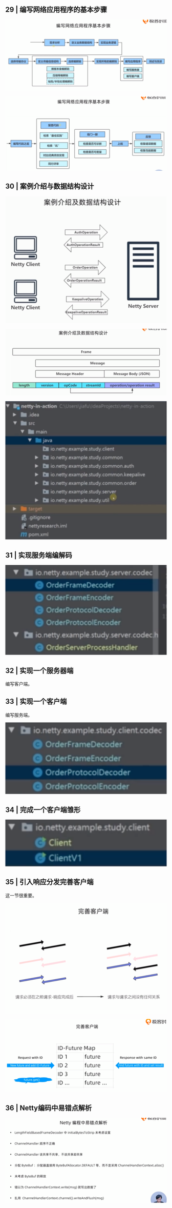 ## 29 | 编写网络应用程序的基本步骤

![](../../笔记图片/36-Netty源码剖析与实战/编写网络应用程序的基本步骤.png)

![编写网络应用程序的基本步骤2](../../笔记图片/36-Netty源码剖析与实战/编写网络应用程序的基本步骤2.png)

## 30 | 案例介绍与数据结构设计

![](../../笔记图片/36-Netty源码剖析与实战/案例介绍与数据结构设计.png)

![案例介绍与数据结构设计2](../../笔记图片/36-Netty源码剖析与实战/案例介绍与数据结构设计2.png)

![案例介绍与数据结构设计3](../../笔记图片/36-Netty源码剖析与实战/案例介绍与数据结构设计3.png)

## 31 | 实现服务端编解码

![](../../笔记图片/36-Netty源码剖析与实战/编写服务端编解码器.png)

## 32 | 实现一个服务器端

编写客户端。

## 33 | 实现一个客户端

编写服务端。  

![](../../笔记图片/36-Netty源码剖析与实战/实现一个客户端.png)

## 34 | 完成一个客户端雏形

![](../../笔记图片/36-Netty源码剖析与实战/完成客户端雏形.png)

## 35 | 引入响应分发完善客户端

这一节很重要。

![](../../笔记图片/36-Netty源码剖析与实战/引用响应分发.png)

![引用响应分发2](../../笔记图片/36-Netty源码剖析与实战/引用响应分发2.png)

## 36 | Netty编码中易错点解析

![](../../笔记图片/36-Netty源码剖析与实战/Netty编程中易错点解析.png)